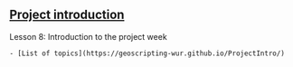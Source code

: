## [Project introduction](https://geoscripting-wur.github.io/ProjectIntro/)

Lesson 8: Introduction to the project week

    - [List of topics](https://geoscripting-wur.github.io/ProjectIntro/)
